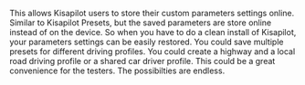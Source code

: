 This allows Kisapilot users to store their custom parameters settings online.
Similar to Kisapilot Presets, but the saved parameters are store online instead of on the device.
So when you have to do a clean install of Kisapilot, your parameters settings can be easily restored.
You could save multiple presets for different driving profiles.
You could create a highway and a local road driving profile or a shared car driver profile. 
This could be a great convenience for the testers.
The possibilties are endless.
